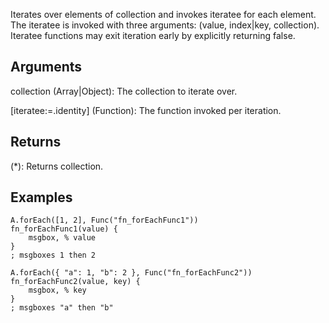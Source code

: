 Iterates over elements of collection and invokes iteratee for each element. The iteratee is invoked with three arguments: (value, index|key, collection). Iteratee functions may exit iteration early by explicitly returning false.


<!-- Aliases
_.each -->


## Arguments
collection (Array|Object): The collection to iterate over.

[iteratee:=.identity] (Function): The function invoked per iteration.


## Returns
(*): Returns collection.


## Examples 

```autohotkey
A.forEach([1, 2], Func("fn_forEachFunc1"))
fn_forEachFunc1(value) {
    msgbox, % value
}
; msgboxes 1 then 2

A.forEach({ "a": 1, "b": 2 }, Func("fn_forEachFunc2"))
fn_forEachFunc2(value, key) {
    msgbox, % key
}
; msgboxes "a" then "b"
```
